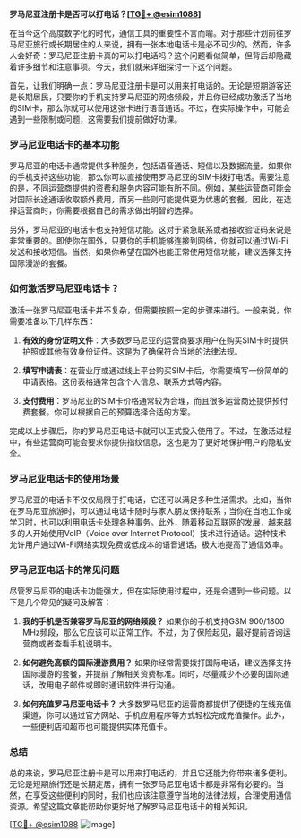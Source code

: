 **罗马尼亚注册卡是否可以打电话？[[TG💪+ @esim1088](https://t.me/s/esim1088)]**

在当今这个高度数字化的时代，通信工具的重要性不言而喻。对于那些计划前往罗马尼亚旅行或长期居住的人来说，拥有一张本地电话卡是必不可少的。然而，许多人会好奇：罗马尼亚注册卡真的可以打电话吗？这个问题看似简单，但背后却隐藏着许多细节和注意事项。今天，我们就来详细探讨一下这个问题。

首先，让我们明确一点：罗马尼亚注册卡是可以用来打电话的。无论是短期游客还是长期居民，只要你的手机支持罗马尼亚的网络频段，并且你已经成功激活了当地的SIM卡，那么你就可以使用这张卡进行语音通话。不过，在实际操作中，可能会遇到一些限制或问题，这需要我们提前做好功课。

### 罗马尼亚电话卡的基本功能

罗马尼亚的电话卡通常提供多种服务，包括语音通话、短信以及数据流量。如果你的手机支持这些功能，那么你可以直接使用罗马尼亚的SIM卡拨打电话。需要注意的是，不同运营商提供的资费和服务内容可能有所不同。例如，某些运营商可能会对国际长途通话收取额外费用，而另一些则可能提供更为优惠的套餐。因此，在选择运营商时，你需要根据自己的需求做出明智的选择。

另外，罗马尼亚的电话卡也支持短信功能。这对于紧急联系或者接收验证码来说是非常重要的。即使你在国外，只要你的手机能够连接到网络，你就可以通过Wi-Fi发送和接收短信。当然，如果你希望在国外也能正常使用短信功能，建议选择支持国际漫游的套餐。

### 如何激活罗马尼亚电话卡？

激活一张罗马尼亚电话卡并不复杂，但需要按照一定的步骤来进行。一般来说，你需要准备以下几样东西：

1. **有效的身份证明文件**：大多数罗马尼亚的运营商要求用户在购买SIM卡时提供护照或其他有效身份证件。这是为了确保符合当地的法律法规。
   
2. **填写申请表**：在营业厅或通过线上平台购买SIM卡后，你需要填写一份简单的申请表格。这份表格通常包含个人信息、联系方式等内容。

3. **支付费用**：罗马尼亚的SIM卡价格通常较为合理，而且很多运营商还提供预付费套餐。你可以根据自己的预算选择合适的方案。

完成以上步骤后，你的罗马尼亚电话卡就可以正式投入使用了。不过，在激活过程中，有些运营商可能会要求你提供指纹信息，这也是为了更好地保护用户的隐私安全。

### 罗马尼亚电话卡的使用场景

罗马尼亚的电话卡不仅仅局限于打电话，它还可以满足多种生活需求。比如，当你在罗马尼亚旅游时，可以通过电话卡随时与家人朋友保持联系；当你在当地工作或学习时，也可以利用电话卡处理各种事务。此外，随着移动互联网的发展，越来越多的人开始使用VoIP（Voice over Internet Protocol）技术进行通话。这种技术允许用户通过Wi-Fi网络实现免费或低成本的语音通话，极大地提高了通信效率。

### 罗马尼亚电话卡的常见问题

尽管罗马尼亚的电话卡功能强大，但在实际使用过程中，还是会遇到一些问题。以下是几个常见的疑问及解答：

1. **我的手机是否兼容罗马尼亚的网络频段？**
   如果你的手机支持GSM 900/1800 MHz频段，那么它应该可以正常工作。不过，为了保险起见，最好提前咨询运营商或者查看手机说明书。

2. **如何避免高额的国际漫游费用？**
   如果你经常需要拨打国际电话，建议选择支持国际漫游的套餐，并提前了解相关资费标准。同时，尽量减少不必要的国际通话，改用电子邮件或即时通讯软件进行沟通。

3. **如何充值罗马尼亚电话卡？**
   大多数罗马尼亚的运营商都提供了便捷的在线充值渠道，你可以通过官方网站、手机应用程序等方式轻松完成充值操作。此外，一些便利店和超市也可能提供实体充值卡。

### 总结

总的来说，罗马尼亚注册卡是可以用来打电话的，并且它还能为你带来诸多便利。无论是短期旅行还是长期定居，拥有一张罗马尼亚电话卡都是非常有必要的。当然，在享受这些便利的同时，我们也应该注意遵守当地的法律法规，合理使用通信资源。希望这篇文章能帮助你更好地了解罗马尼亚电话卡的相关知识。

[[TG💪+ @esim1088](https://t.me/s/esim1088) ![Image](https://i.postimg.cc/4NQfJmqS/Snipaste-2025-05-13-00-14-12.png)]